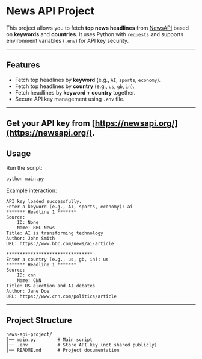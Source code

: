 # News API Project

This project allows you to fetch **top news headlines** from [NewsAPI](https://newsapi.org/) based on **keywords** and **countries**.
It uses Python with `requests` and supports environment variables (`.env`) for API key security.

---

## Features

* Fetch top headlines by **keyword** (e.g., `AI`, `sports`, `economy`).
* Fetch top headlines by **country** (e.g., `us`, `gb`, `in`).
* Fetch headlines by **keyword + country** together.
* Secure API key management using `.env` file.

---
  Get your API key from [https://newsapi.org/](https://newsapi.org/).
---

## Usage

Run the script:

```bash
python main.py
```

Example interaction:

```
API key loaded successfully.
Enter a keyword (e.g., AI, sports, economy): ai
******* Headline 1 *******
Source:
	ID: None
	Name: BBC News
Title: AI is transforming technology
Author: John Smith
URL: https://www.bbc.com/news/ai-article

********************************
Enter a country (e.g., us, gb, in): us
******* Headline 1 *******
Source:
	ID: cnn
	Name: CNN
Title: US election and AI debates
Author: Jane Doe
URL: https://www.cnn.com/politics/article
```

---

## Project Structure

```
news-api-project/
│── main.py        # Main script
│── .env           # Store API key (not shared publicly)
│── README.md      # Project documentation
```
